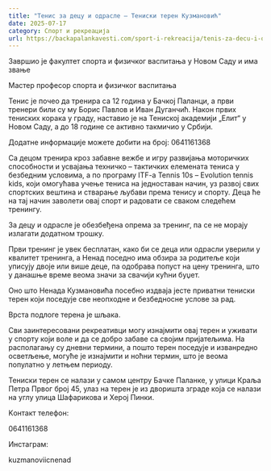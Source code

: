 ```yaml
---
title: "Тенис за децу и одрасле – Тениски терен Кузмановић"
date: 2025-07-17
category: Спорт и рекреација
url: https://backapalankavesti.com/sport-i-rekreacija/tenis-za-decu-i-odrasle-teniski-teren-kuzmanovic-d/
---
```


Завршио је факултет спорта и физичког васпитања у Новом Саду и има звање

Мастер професор спорта и физичког васпитања

Тенис је почео да тренира са 12 година у Бачкој Паланци, а први тренери били су му Борис Павлов и Иван Дуганчић. Након првих тениских корака у граду, наставио је на Тениској академији „Елит“ у Новом Саду, а до 18 године се активно такмичио у Србији.

Додатне информације можете добити на број: 0641161368

Са децом тренира кроз забавне вежбе и игру развијања моторичких способности и усвајања техничко – тактичких елемената тениса у безбедним условима, а по програму ITF-a Tennis 10s – Evolution tennis kids, који омогућава учење тениса на једноставан начин, уз развој свих спортских вештина и стварање љубави према тенису и спорту. Деца ће на тај начин заволети овај спорт и радовати се сваком следећем тренингу.

За децу и одрасле је обезбеђена опрема за тренинг, па се не морају излагати додатном трошку.

Први тренинг је увек бесплатан, како би се деца или одрасли уверили у квалитет тренинга, а Ненад поседно има обзира за родитеље који уписују двоје или више деце, па одобрава попуст на цену тренинга, што у данашње време веома значи за свачији кућни буџет.

Оно што Ненада Кузмановића посебно издваја јесте приватни тениски терен који поседује све неопходне и безбедносне услове за рад.

Врста подлоге терена је шљака.

Сви заинтересовани рекреативци могу изнајмити овај терен и уживати у спорту који воле и да се добро забаве са својим пријатељима. На располагању су дневни термини, а пошто терен поседује и изванредно осветљење, могуће је изнајмити и ноћни термин, што је веома популатно у летњем периоду.

Тениски терен се налази у самом центру Бачке Паланке, у улици Краља Петра Првог број 45, улаз на терен је из дворишта зграде која се налази на углу улица Шафарикова и Херој Пинки.

Kонтакт телефон:

0641161368

Инстаграм:

kuzmanoviicnenad

